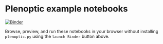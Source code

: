 # Plenoptic example notebooks
[![Binder](http://mybinder.org/badge_logo.svg)](https://mybinder.org/v2/gh/LabForComputationalVision/plenoptic/v0.2?filepath=examples)

Browse, preview, and run these notebooks in your browser without installing 
``plenoptic.py`` using the ``launch Binder`` button above.
